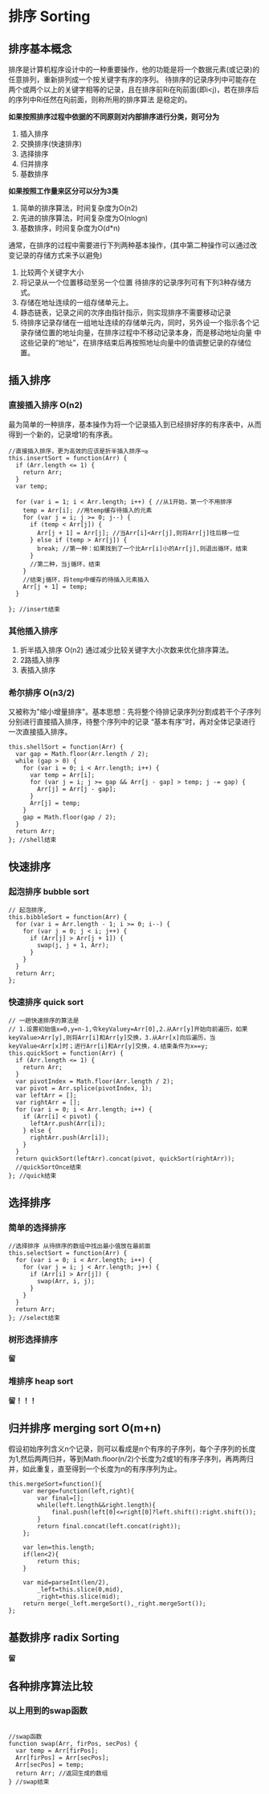 # 排序 Sorting
## 排序基本概念
排序是计算机程序设计中的一种重要操作，他的功能是将一个数据元素(或记录)的任意排列，重新排列成一个按关键字有序的序列。
待排序的记录序列中可能存在两个或两个以上的关键字相等的记录，且在排序前Ri在Rj前面(即i<j)，若在排序后的序列中Ri任然在Rj前面，则称所用的排序算法
是稳定的。

**如果按照排序过程中依据的不同原则对内部排序进行分类，则可分为**
1. 插入排序
2. 交换排序(快速排序)
3. 选择排序
4. 归并排序
5. 基数排序

**如果按照工作量来区分可以分为3类**
1. 简单的排序算法，时间复杂度为O(n2)
2. 先进的排序算法，时间复杂度为O(nlogn)
3. 基数排序，时间复杂度为O(d*n)

通常，在排序的过程中需要进行下列两种基本操作，(其中第二种操作可以通过改变记录的存储方式来予以避免)
1. 比较两个关键字大小
2. 将记录从一个位置移动至另一个位置
待排序的记录序列可有下列3种存储方式。
1. 存储在地址连续的一组存储单元上。
2. 静态链表，记录之间的次序由指针指示，则实现排序不需要移动记录
3. 待排序记录存储在一组地址连续的存储单元内，同时，另外设一个指示各个记录存储位置的地址向量，在排序过程中不移动记录本身，而是移动地址向量
中这些记录的“地址”，在排序结束后再按照地址向量中的值调整记录的存储位置。

## 插入排序

### 直接插入排序 O(n2)
最为简单的一种排序，基本操作为将一个记录插入到已经排好序的有序表中，从而得到一个新的，记录增1的有序表。

```
//直接插入排序，更为高效的应该是折半插入排序¬≥
this.insertSort = function(Arr) {
  if (Arr.length <= 1) {
    return Arr;
  }
  var temp;

  for (var i = 1; i < Arr.length; i++) { //从1开始，第一个不用排序
    temp = Arr[i]; //用temp缓存待插入的元素
    for (var j = i; j >= 0; j--) {
      if (temp < Arr[j]) {
        Arr[j + 1] = Arr[j]; //当Arr[i]<Arr[j],则将Arr[j]往后移一位
      } else if (temp > Arr[j]) {
        break; //第一种：如果找到了一个比Arr[i]小的Arr[j],则退出循环，结束
      }
      //第二种，当j循环，结束
    }
    //结束j循环，将temp中缓存的待插入元素插入
    Arr[j + 1] = temp;
  }

}; //insert结束
```
### 其他插入排序
1. 折半插入排序 O(n2) 通过减少比较关键字大小次数来优化排序算法。
2. 2路插入排序
3. 表插入排序

### 希尔排序 O(n3/2)
又被称为"缩小增量排序"。基本思想：先将整个待排记录序列分割成若干个子序列分别进行直接插入排序，待整个序列中的记录
“基本有序”时，再对全体记录进行一次直接插入排序。
```
this.shellSort = function(Arr) {
  var gap = Math.floor(Arr.length / 2);
  while (gap > 0) {
    for (var i = 0; i < Arr.length; i++) {
      var temp = Arr[i];
      for (var j = i; j >= gap && Arr[j - gap] > temp; j -= gap) {
        Arr[j] = Arr[j - gap];
      }
      Arr[j] = temp;
    }
    gap = Math.floor(gap / 2);
  }
  return Arr;
}; //shell结束

```

## 快速排序

### 起泡排序 bubble sort

```
// 起泡排序,
this.bibbleSort = function(Arr) {
  for (var i = Arr.length - 1; i >= 0; i--) {
    for (var j = 0; j < i; j++) {
      if (Arr[j] > Arr[j + 1]) {
        swap(j, j + 1, Arr);
      }
    }
  }
  return Arr;
};
```

### 快速排序 quick sort

```
// 一趟快速排序的算法是
// 1.设置初始值x=0,y=n-1,令keyValuey=Arr[0],2.从Arr[y]开始向前遍历，如果keyValue>Arr[y],则将Arr[i]和Arr[y]交换，3.从Arr[x]向后遍历，当keyValue<Arr[x]时；进行Arr[i]和Arr[y]交换，4.结束条件为x==y;
this.quickSort = function(Arr) {
  if (Arr.length <= 1) {
    return Arr;
  }
  var pivotIndex = Math.floor(Arr.length / 2);
  var pivot = Arr.splice(pivotIndex, 1);
  var leftArr = [];
  var rightArr = [];
  for (var i = 0; i < Arr.length; i++) {
    if (Arr[i] < pivot) {
      leftArr.push(Arr[i]);
    } else {
      rightArr.push(Arr[i]);
    }
  }
  return quickSort(leftArr).concat(pivot, quickSort(rightArr));
  //quickSortOnce结束
}; //quick结束

```

## 选择排序
### 简单的选择排序

```
//选择排序 从待排序的数组中找出最小值放在最前面
this.selectSort = function(Arr) {
  for (var i = 0; i < Arr.length; i++) {
    for (var j = i; j < Arr.length; j++) {
      if (Arr[i] > Arr[j]) {
        swap(Arr, i, j);
      }
    }
  }
  return Arr;
}; //select结束
```
### 树形选择排序
**留**
### 堆排序 heap sort
**留！！！**
## 归并排序 merging sort O(m+n)
假设初始序列含义n个记录，则可以看成是n个有序的子序列，每个子序列的长度为1,然后两两归并，等到Math.floor(n/2)个长度为2或1的有序子序列，再两两归并，如此重复，直至得到一个长度为n的有序序列为止。
```
this.mergeSort=function(){
    var merge=function(left,right){
        var final=[];
        while(left.length&&right.length){
            final.push(left[0]<=right[0]?left.shift():right.shift());
        }
        return final.concat(left.concat(right));
    };

    var len=this.length;
    if(len<2){
        return this;
    }

    var mid=parseInt(len/2),
        _left=this.slice(0,mid),
        _right=this.slice(mid);
    return merge(_left.mergeSort(),_right.mergeSort());
};
```
## 基数排序 radix Sorting
**留**


## 各种排序算法比较

### 以上用到的swap函数
```

//swap函数
function swap(Arr, firPos, secPos) {
  var temp = Arr[firPos];
  Arr[firPos] = Arr[secPos];
  Arr[secPos] = temp;
  return Arr; //返回生成的数组
} //swap结束
```

